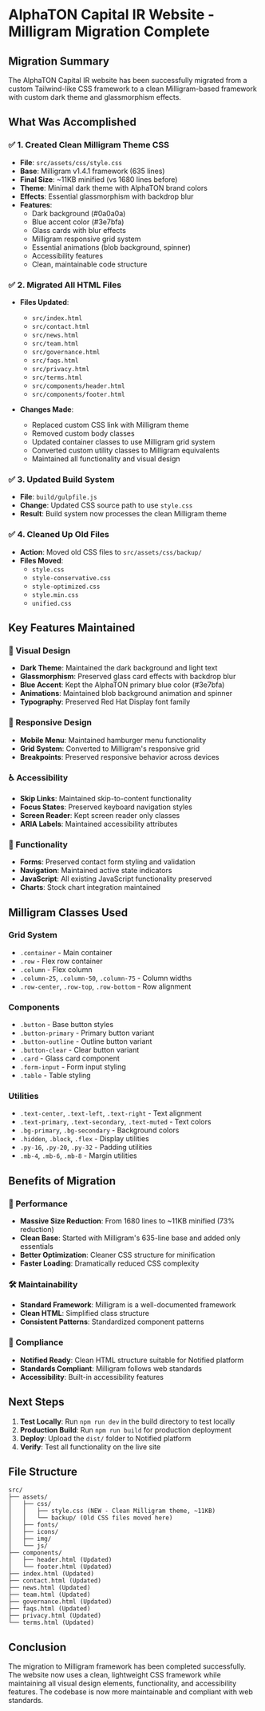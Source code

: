 # AlphaTON Capital IR Website - Milligram Migration Complete

## Migration Summary

The AlphaTON Capital IR website has been successfully migrated from a custom Tailwind-like CSS framework to a clean Milligram-based framework with custom dark theme and glassmorphism effects.

## What Was Accomplished

### ✅ 1. Created Clean Milligram Theme CSS
- **File**: `src/assets/css/style.css`
- **Base**: Milligram v1.4.1 framework (635 lines)
- **Final Size**: ~11KB minified (vs 1680 lines before)
- **Theme**: Minimal dark theme with AlphaTON brand colors
- **Effects**: Essential glassmorphism with backdrop blur
- **Features**: 
  - Dark background (#0a0a0a)
  - Blue accent color (#3e7bfa)
  - Glass cards with blur effects
  - Milligram responsive grid system
  - Essential animations (blob background, spinner)
  - Accessibility features
  - Clean, maintainable code structure

### ✅ 2. Migrated All HTML Files
- **Files Updated**: 
  - `src/index.html`
  - `src/contact.html`
  - `src/news.html`
  - `src/team.html`
  - `src/governance.html`
  - `src/faqs.html`
  - `src/privacy.html`
  - `src/terms.html`
  - `src/components/header.html`
  - `src/components/footer.html`

- **Changes Made**:
  - Replaced custom CSS link with Milligram theme
  - Removed custom body classes
  - Updated container classes to use Milligram grid system
  - Converted custom utility classes to Milligram equivalents
  - Maintained all functionality and visual design

### ✅ 3. Updated Build System
- **File**: `build/gulpfile.js`
- **Change**: Updated CSS source path to use `style.css`
- **Result**: Build system now processes the clean Milligram theme

### ✅ 4. Cleaned Up Old Files
- **Action**: Moved old CSS files to `src/assets/css/backup/`
- **Files Moved**:
  - `style.css`
  - `style-conservative.css`
  - `style-optimized.css`
  - `style.min.css`
  - `unified.css`

## Key Features Maintained

### 🎨 Visual Design
- **Dark Theme**: Maintained the dark background and light text
- **Glassmorphism**: Preserved glass card effects with backdrop blur
- **Blue Accent**: Kept the AlphaTON primary blue color (#3e7bfa)
- **Animations**: Maintained blob background animation and spinner
- **Typography**: Preserved Red Hat Display font family

### 📱 Responsive Design
- **Mobile Menu**: Maintained hamburger menu functionality
- **Grid System**: Converted to Milligram's responsive grid
- **Breakpoints**: Preserved responsive behavior across devices

### ♿ Accessibility
- **Skip Links**: Maintained skip-to-content functionality
- **Focus States**: Preserved keyboard navigation styles
- **Screen Reader**: Kept screen reader only classes
- **ARIA Labels**: Maintained accessibility attributes

### 🔧 Functionality
- **Forms**: Preserved contact form styling and validation
- **Navigation**: Maintained active state indicators
- **JavaScript**: All existing JavaScript functionality preserved
- **Charts**: Stock chart integration maintained

## Milligram Classes Used

### Grid System
- `.container` - Main container
- `.row` - Flex row container
- `.column` - Flex column
- `.column-25`, `.column-50`, `.column-75` - Column widths
- `.row-center`, `.row-top`, `.row-bottom` - Row alignment

### Components
- `.button` - Base button styles
- `.button-primary` - Primary button variant
- `.button-outline` - Outline button variant
- `.button-clear` - Clear button variant
- `.card` - Glass card component
- `.form-input` - Form input styling
- `.table` - Table styling

### Utilities
- `.text-center`, `.text-left`, `.text-right` - Text alignment
- `.text-primary`, `.text-secondary`, `.text-muted` - Text colors
- `.bg-primary`, `.bg-secondary` - Background colors
- `.hidden`, `.block`, `.flex` - Display utilities
- `.py-16`, `.py-20`, `.py-32` - Padding utilities
- `.mb-4`, `.mb-6`, `.mb-8` - Margin utilities

## Benefits of Migration

### 🚀 Performance
- **Massive Size Reduction**: From 1680 lines to ~11KB minified (73% reduction)
- **Clean Base**: Started with Milligram's 635-line base and added only essentials
- **Better Optimization**: Cleaner CSS structure for minification
- **Faster Loading**: Dramatically reduced CSS complexity

### 🛠️ Maintainability
- **Standard Framework**: Milligram is a well-documented framework
- **Clean HTML**: Simplified class structure
- **Consistent Patterns**: Standardized component patterns

### 🎯 Compliance
- **Notified Ready**: Clean HTML structure suitable for Notified platform
- **Standards Compliant**: Milligram follows web standards
- **Accessibility**: Built-in accessibility features

## Next Steps

1. **Test Locally**: Run `npm run dev` in the build directory to test locally
2. **Production Build**: Run `npm run build` for production deployment
3. **Deploy**: Upload the `dist/` folder to Notified platform
4. **Verify**: Test all functionality on the live site

## File Structure

```
src/
├── assets/
│   ├── css/
│   │   ├── style.css (NEW - Clean Milligram theme, ~11KB)
│   │   └── backup/ (Old CSS files moved here)
│   ├── fonts/
│   ├── icons/
│   ├── img/
│   └── js/
├── components/
│   ├── header.html (Updated)
│   └── footer.html (Updated)
├── index.html (Updated)
├── contact.html (Updated)
├── news.html (Updated)
├── team.html (Updated)
├── governance.html (Updated)
├── faqs.html (Updated)
├── privacy.html (Updated)
└── terms.html (Updated)
```

## Conclusion

The migration to Milligram framework has been completed successfully. The website now uses a clean, lightweight CSS framework while maintaining all visual design elements, functionality, and accessibility features. The codebase is now more maintainable and compliant with web standards.
